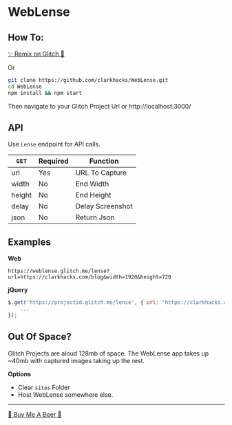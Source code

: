 WebLense
========

## How To:

[✨ Remix on Glitch 🍬](https://glitch.com/edit/#!/remix/weblense)

Or

```bash
git clone https://github.com/clarkhacks/WebLense.git
cd WebLense
npm install && npm start
```
Then navigate to your Glitch Project Url or http://localhost:3000/

## API

Use `Lense` endpoint for API calls.

|     `GET`     | Required |     Function     |
| ------------- | -------- | ---------------- |
|      url      |    Yes   |  URL To Capture  |
|    width      |     No   |     End Width    |
|    height     |     No   |     End Height   |
|    delay      |     No   | Delay Screenshot |
|     json      |     No   |    Return Json   |


## Examples
__Web__

`https://weblense.glitch.me/lense?url=https://clarkhacks.com/blog&width=1920&height=720`

__jQuery__
```javascript
$.get('https://projectid.glitch.me/lense', { url: 'https://clarkhacks.com' }, function(data) {
    ...
});
```
## Out Of Space?

Glitch Projects are aloud 128mb of space. The WebLense app takes up ~40mb with captured images taking up the rest.

__Options__
 * Clear `sites` Folder
 * Host WebLense somewhere else.
 
 ---

[💸 Buy Me A Beer 🍺](https://clarkhacks.com/donate)